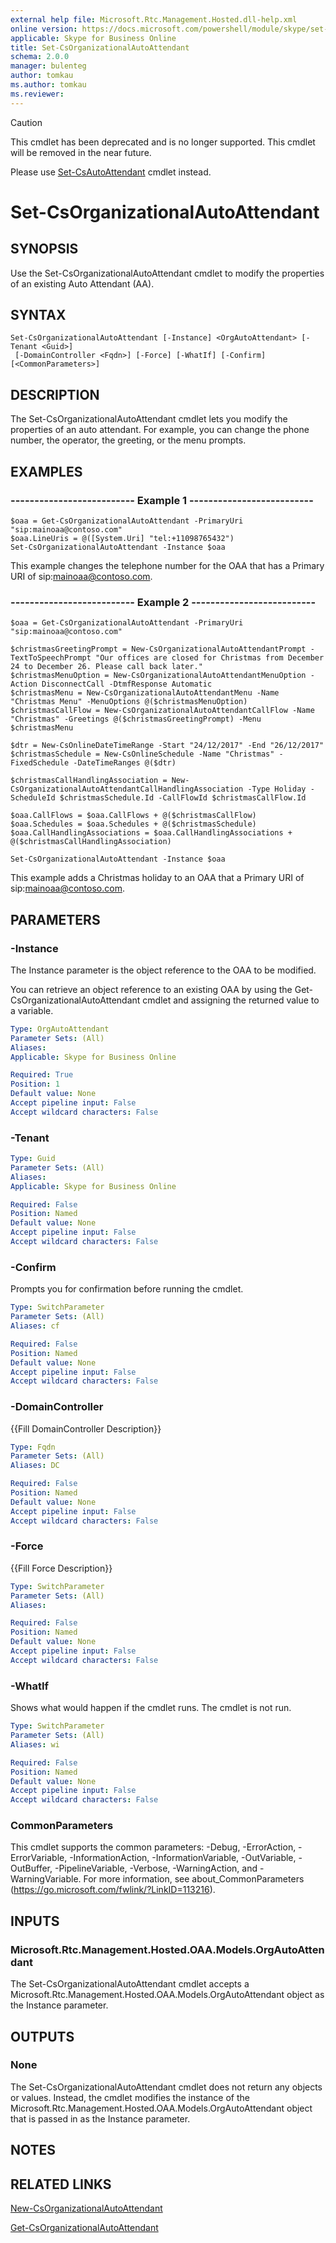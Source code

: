 ```yaml
---
external help file: Microsoft.Rtc.Management.Hosted.dll-help.xml
online version: https://docs.microsoft.com/powershell/module/skype/set-csorganizationalautoattendant
applicable: Skype for Business Online
title: Set-CsOrganizationalAutoAttendant
schema: 2.0.0
manager: bulenteg
author: tomkau
ms.author: tomkau
ms.reviewer:
---
```

> [!CAUTION]
> This cmdlet has been deprecated and is no longer supported.  This cmdlet will be removed in the near future.
> 
> Please use [Set-CsAutoAttendant](Set-CsAutoAttendant.md) cmdlet instead.

# Set-CsOrganizationalAutoAttendant

## SYNOPSIS
Use the Set-CsOrganizationalAutoAttendant cmdlet to modify the properties of an existing Auto Attendant (AA).

## SYNTAX

```
Set-CsOrganizationalAutoAttendant [-Instance] <OrgAutoAttendant> [-Tenant <Guid>]
 [-DomainController <Fqdn>] [-Force] [-WhatIf] [-Confirm] [<CommonParameters>]
```

## DESCRIPTION
The Set-CsOrganizationalAutoAttendant cmdlet lets you modify the properties of an auto attendant. For example, you can change the phone number, the operator, the greeting, or the menu prompts.


## EXAMPLES

### -------------------------- Example 1 --------------------------
```
$oaa = Get-CsOrganizationalAutoAttendant -PrimaryUri "sip:mainoaa@contoso.com"
$oaa.LineUris = @([System.Uri] "tel:+11098765432")
Set-CsOrganizationalAutoAttendant -Instance $oaa
```

This example changes the telephone number for the OAA that has a Primary URI of sip:mainoaa@contoso.com.

### -------------------------- Example 2 --------------------------
```
$oaa = Get-CsOrganizationalAutoAttendant -PrimaryUri "sip:mainoaa@contoso.com"

$christmasGreetingPrompt = New-CsOrganizationalAutoAttendantPrompt -TextToSpeechPrompt "Our offices are closed for Christmas from December 24 to December 26. Please call back later."
$christmasMenuOption = New-CsOrganizationalAutoAttendantMenuOption -Action DisconnectCall -DtmfResponse Automatic 
$christmasMenu = New-CsOrganizationalAutoAttendantMenu -Name "Christmas Menu" -MenuOptions @($christmasMenuOption)
$christmasCallFlow = New-CsOrganizationalAutoAttendantCallFlow -Name "Christmas" -Greetings @($christmasGreetingPrompt) -Menu $christmasMenu

$dtr = New-CsOnlineDateTimeRange -Start "24/12/2017" -End "26/12/2017"
$christmasSchedule = New-CsOnlineSchedule -Name "Christmas" -FixedSchedule -DateTimeRanges @($dtr)

$christmasCallHandlingAssociation = New-CsOrganizationalAutoAttendantCallHandlingAssociation -Type Holiday -ScheduleId $christmasSchedule.Id -CallFlowId $christmasCallFlow.Id

$oaa.CallFlows = $oaa.CallFlows + @($christmasCallFlow)
$oaa.Schedules = $oaa.Schedules + @($christmasSchedule)
$oaa.CallHandlingAssociations = $oaa.CallHandlingAssociations + @($christmasCallHandlingAssociation)

Set-CsOrganizationalAutoAttendant -Instance $oaa
```

This example adds a Christmas holiday to an OAA that a Primary URI of sip:mainoaa@contoso.com.

## PARAMETERS

### -Instance
The Instance parameter is the object reference to the OAA to be modified. 

You can retrieve an object reference to an existing OAA by using the Get-CsOrganizationalAutoAttendant cmdlet and assigning the returned value to a variable.

```yaml
Type: OrgAutoAttendant
Parameter Sets: (All)
Aliases: 
Applicable: Skype for Business Online

Required: True
Position: 1
Default value: None
Accept pipeline input: False
Accept wildcard characters: False
```

### -Tenant

```yaml
Type: Guid
Parameter Sets: (All)
Aliases: 
Applicable: Skype for Business Online

Required: False
Position: Named
Default value: None
Accept pipeline input: False
Accept wildcard characters: False
```

### -Confirm
Prompts you for confirmation before running the cmdlet.

```yaml
Type: SwitchParameter
Parameter Sets: (All)
Aliases: cf

Required: False
Position: Named
Default value: None
Accept pipeline input: False
Accept wildcard characters: False
```

### -DomainController
{{Fill DomainController Description}}

```yaml
Type: Fqdn
Parameter Sets: (All)
Aliases: DC

Required: False
Position: Named
Default value: None
Accept pipeline input: False
Accept wildcard characters: False
```

### -Force
{{Fill Force Description}}

```yaml
Type: SwitchParameter
Parameter Sets: (All)
Aliases:

Required: False
Position: Named
Default value: None
Accept pipeline input: False
Accept wildcard characters: False
```

### -WhatIf
Shows what would happen if the cmdlet runs.
The cmdlet is not run.

```yaml
Type: SwitchParameter
Parameter Sets: (All)
Aliases: wi

Required: False
Position: Named
Default value: None
Accept pipeline input: False
Accept wildcard characters: False
```

### CommonParameters
This cmdlet supports the common parameters: -Debug, -ErrorAction, -ErrorVariable, -InformationAction, -InformationVariable, -OutVariable, -OutBuffer, -PipelineVariable, -Verbose, -WarningAction, and -WarningVariable. For more information, see about_CommonParameters (https://go.microsoft.com/fwlink/?LinkID=113216).

## INPUTS

### Microsoft.Rtc.Management.Hosted.OAA.Models.OrgAutoAttendant
The Set-CsOrganizationalAutoAttendant cmdlet accepts a Microsoft.Rtc.Management.Hosted.OAA.Models.OrgAutoAttendant object as the Instance parameter.


## OUTPUTS

### None
The Set-CsOrganizationalAutoAttendant cmdlet does not return any objects or values. Instead, the cmdlet modifies the instance of the Microsoft.Rtc.Management.Hosted.OAA.Models.OrgAutoAttendant object that is passed in as the Instance parameter.


## NOTES

## RELATED LINKS

[New-CsOrganizationalAutoAttendant](New-CsOrganizationalAutoAttendant.md)

[Get-CsOrganizationalAutoAttendant](Get-CsOrganizationalAutoAttendant.md)


